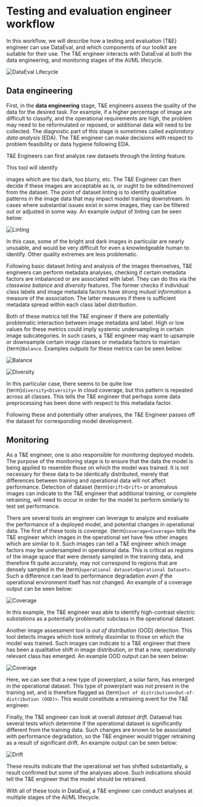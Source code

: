 # Testing and evaluation engineer workflow

In this workflow, we will describe how a testing and evaluation (T&E) engineer
can use DataEval, and which components of our toolkit are suitable for their
use. The T&E engineer interacts with DataEval at both the data engineering, and
monitoring stages of the AI/ML lifecycle.

![DataEval Lifecycle](./figures/DataEval.png)

## Data engineering

First, in the **data engineering** stage, T&E engineers assess the quality of
the data for the desired task. For example, if a higher percentage of image
are difficult to classify, and the operational requirements are high, the
problem may need to be reformulated or reposed, or additional data will need to
be collected. The diagnostic part of this stage is sometimes called
*exploratory data analysis* (EDA). The T&E engineer can make decisions with
respect to problem feasibility or data hygiene following EDA.

T&E Engineers can first analyze raw datasets through the *linting* feature.
<!---TODO: Link the relevant tutorials/how-tos.--> This tool will identify
images which are too dark, too blurry, etc. The T&E Engineer can then decide if
these images are acceptable as is, or ought to be edited/removed from the
dataset. The point of dataset linting is to identify qualitative patterns in
the image data that may impact model training downstream. In cases where
substantial issues exist in some images, they can be filtered out or adjusted
in some way. An example output of linting can be seen below:

![Linting](./figures/linting.png)

In this case, some of the bright and dark images in particular are nearly
unusable, and would be very difficult for even a knowledgeable human to
identify. Other quality extremes are less problematic.

Following basic dataset linting and analysis of the images themselves, T&E
engineers can perform metadata analyses, checking if certain metadata factors
are imbalanced or are associated with label. They can do this via the
*classwise balance* and *diversity* features. The former checks if individual
class labels and image metadata factors have strong *mutual information* a
measure of the association. The latter measures if there is sufficient
metadata spread within each class label distribution.

Both of these metrics tell the T&E engineer if there are potentially
problematic interaction between image metadata and label. High or low values
for these metrics could imply systemic undersampling in certain image
subcategories. In such cases, a T&E engineer may want to upsample or
downsample certain image classes or metadata factors to maintain
{term}`Balance`. Examples outputs for these metrics can be seen below:

![Balance](./figures/balance.png)

![Diversity](./figures/diversity.png)

In this particular case, there seems to be quite low
{term}`diversity<Diversity>` in cloud coverage, but this pattern is repeated
across all classes. This tells the T&E engineer that perhaps some data
preprocessing has been done with respect to this metadata factor.

Following these and potentially other analyses, the T&E Engineer passes off
the dataset for corresponding model development.

## Monitoring

As a T&E engineer, one is also responsible for *monitoring* deployed models.
The purpose of the monitoring stage is to ensure that the data the model is
being applied to resemble those on which the model was trained. It is not
necessary for these data to be identically distributed, merely that differences
between training and operational data will not affect performance. Detection of
dataset {term}`drift<Drift>` or anomalous images can indicate to the T&E
engineer that additional training, or complete retraining, will need to occur
in order for the model to perform similarly to test set performance.

There are several tools an engineer can leverage to analyze and evaluate the
performance of a deployed model, and potential changes in operational data. The
first of these tools is *coverage*. {term}`coverage<Coverage>` tells the T&E
engineer which images in the operational set have few other images which are
similar to it. Such images can tell a T&E engineer which image factors may be
undersampled in operational data. This is critical as regions of the image
space that were densely sampled in the training data, and therefore fit quite
accurately, may not correspond to regions that are densely sampled in the
{term}`operational dataset<Operational Dataset>`. Such a difference can lead to
performance degradation *even if* the operational environment itself has not
changed. An example of a coverage output can be seen below:

![Coverage](./figures/coverage.png)

In this example, the T&E engineer was able to identify high-contrast electric
substations as a potentially problematic subclass in the operational dataset.

Another image assessment tool is *out of distribution* (OOD) detection. This
tool detects images which look entirely dissimilar to those on which the model
was trained. Such images can indicate to a T&E engineer that there has been a
qualitative shift in image distribution, or that a new, operationally relevant
class has emerged. An example OOD output can be seen below:

![Coverage](./figures/OOD.png)

Here, we can see that a new type of powerplant, a solar farm, has emerged in
the operational dataset. This type of powerplant was not present in the
training set, and is therefore flagged as
{term}`out of distribution<Out-of-distribution (OOD)>`. This would constitute
a retraining event for the T&E engineer.

Finally, the T&E engineer can look at overall *dataset drift*. Dataeval has
several tests which determine if the operational dataset is significantly
different from the training data. Such changes are known to be associated with
performance degradation, so the T&E engineer would trigger retraining as a
result of significant drift. An example output can be seen below:

![Drift](./figures/drift.png)

These results indicate that the operational set has shifted substantially, a
result confirmed but some of the analyses above. Such indications should tell
the T&E engineer that the model should be retrained.

With all of these tools in DataEval, a T&E engineer can conduct analyses at
multiple stages of the AI/ML lifecycle.
